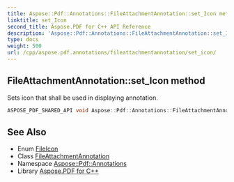 ```yaml
---
title: Aspose::Pdf::Annotations::FileAttachmentAnnotation::set_Icon method
linktitle: set_Icon
second_title: Aspose.PDF for C++ API Reference
description: 'Aspose::Pdf::Annotations::FileAttachmentAnnotation::set_Icon method. Sets icon that shall be used in displaying annotation in C++.'
type: docs
weight: 500
url: /cpp/aspose.pdf.annotations/fileattachmentannotation/set_icon/
---
```

## FileAttachmentAnnotation::set_Icon method


Sets icon that shall be used in displaying annotation.

```cpp
ASPOSE_PDF_SHARED_API void Aspose::Pdf::Annotations::FileAttachmentAnnotation::set_Icon(FileIcon value)
```

## See Also

* Enum [FileIcon](../../fileicon/)
* Class [FileAttachmentAnnotation](../)
* Namespace [Aspose::Pdf::Annotations](../../)
* Library [Aspose.PDF for C++](../../../)
